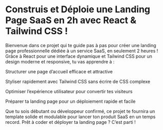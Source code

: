 # Construis et Déploie une Landing Page SaaS en 2h avec React & Tailwind CSS !

Bienvenue dans ce projet qui te guide pas à pas pour créer une landing page professionnelle dédiée à un service SaaS, en seulement 2 heures ! Grâce à React pour une interface dynamique et Tailwind CSS pour un design moderne et responsive, tu vas apprendre à :

Structurer une page d’accueil efficace et attractive

Styliser rapidement avec Tailwind CSS sans écrire de CSS complexe

Optimiser l’expérience utilisateur pour convertir tes visiteurs

Préparer ta landing page pour un déploiement rapide et facile

Que tu sois débutant ou développeur confirmé, ce projet te fournira un template solide et modulable pour lancer ton produit SaaS en un temps record. Prêt à coder et déployer ta landing page ? C’est parti !
